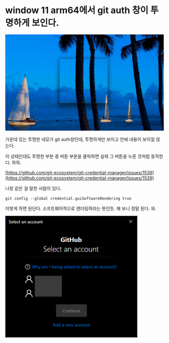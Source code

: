 # window 11 arm64에서 git auth 창이 투명하게 보인다. 

![](img/20241201144214.png)

가운데 있는 투명한 네모가 git auth창인데, 투명하게만 보이고 안에 내용이 보이질 않는다. 

이 상태인데도 투명한 부분 중 버튼 부분을 클릭하면 실제 그 버튼을 누른 것처럼 동작한다. 하하.

[https://github.com/git-ecosystem/git-credential-manager/issues/1539](https://github.com/git-ecosystem/git-credential-manager/issues/1539)

나랑 같은 걸 말한 사람이 있다. 

```
git config --global credential.guiSoftwareRendering true
```

이렇게 하면 된단다. 소프트웨어적으로 렌더링하라는 뜻인듯.
해 보니 정말 된다. 와.

![](img/20241201144243.png)